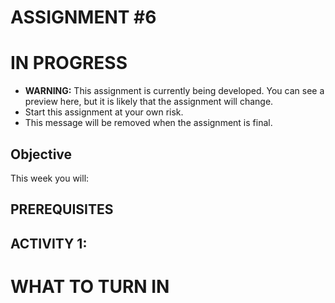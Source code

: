 # ASSIGNMENT #6

# IN PROGRESS
- **WARNING:**  This assignment is currently being developed.  You can see a preview here, but it is likely that the assignment will change.
- Start this assignment at your own risk.  
- This message will be removed when the assignment is final.  

## Objective
This week you will:  

## PREREQUISITES  


## ACTIVITY 1: 





# WHAT TO TURN IN

